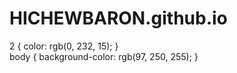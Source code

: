 # HICHEWBARON.github.io
2 {
    color: rgb(0, 232, 15);
}  
body {
    background-color: rgb(97, 250, 255);
}
